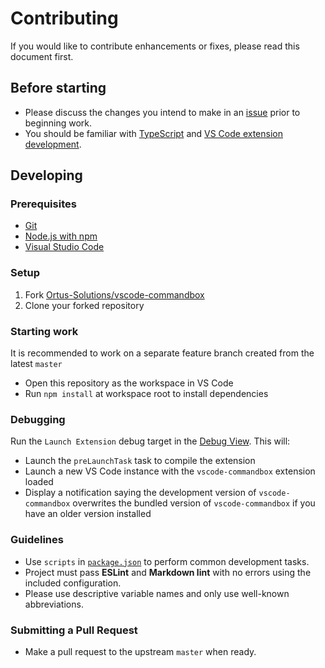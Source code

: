 # Contributing

If you would like to contribute enhancements or fixes, please read this document first.

## Before starting

- Please discuss the changes you intend to make in an [issue](https://github.com/Ortus-Solutions/vscode-commandbox/issues) prior to beginning work.
- You should be familiar with [TypeScript](https://www.typescriptlang.org) and [VS Code extension development](https://code.visualstudio.com/api).

## Developing

### Prerequisites

- [Git](https://git-scm.com)
- [Node.js with npm](https://nodejs.org)
- [Visual Studio Code](https://code.visualstudio.com)

### Setup

1. Fork [Ortus-Solutions/vscode-commandbox](https://github.com/Ortus-Solutions/vscode-commandbox)
1. Clone your forked repository

### Starting work

It is recommended to work on a separate feature branch created from the latest `master`

- Open this repository as the workspace in VS Code
- Run `npm install` at workspace root to install dependencies

### Debugging

Run the `Launch Extension` debug target in the [Debug View](https://code.visualstudio.com/docs/editor/debugging). This will:

- Launch the `preLaunchTask` task to compile the extension
- Launch a new VS Code instance with the `vscode-commandbox` extension loaded
- Display a notification saying the development version of `vscode-commandbox` overwrites the bundled version of `vscode-commandbox` if you have an older version installed

### Guidelines

- Use `scripts` in [`package.json`](./package.json) to perform common development tasks.
- Project must pass **ESLint** and **Markdown lint** with no errors using the included configuration.
- Please use descriptive variable names and only use well-known abbreviations.

### Submitting a Pull Request

- Make a pull request to the upstream `master` when ready.
